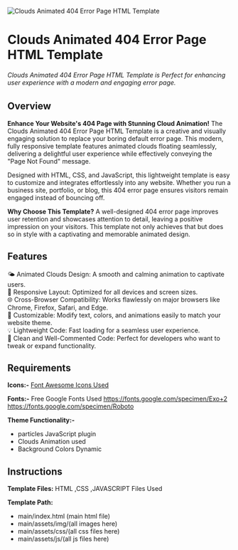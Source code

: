 ![Clouds Animated 404 Error Page HTML Template](https://www.codester.com/static/uploads/items/000/052/52622/preview-xl.jpg)

# Clouds Animated 404 Error Page HTML Template
###### Clouds Animated 404 Error Page HTML Template is Perfect for enhancing user experience with a modern and engaging error page.


## Overview
**Enhance Your Website's 404 Page with Stunning Cloud Animation!**
The Clouds Animated 404 Error Page HTML Template is a creative and visually engaging solution to replace your boring default error page. This modern, fully responsive template features animated clouds floating seamlessly, delivering a delightful user experience while effectively conveying the "Page Not Found" message.

Designed with HTML, CSS, and JavaScript, this lightweight template is easy to customize and integrates effortlessly into any website. Whether you run a business site, portfolio, or blog, this 404 error page ensures visitors remain engaged instead of bouncing off.

**Why Choose This Template?**
A well-designed 404 error page improves user retention and showcases attention to detail, leaving a positive impression on your visitors. This template not only achieves that but does so in style with a captivating and memorable animated design.


## Features
🌤️ Animated Clouds Design: A smooth and calming animation to captivate users.\
📱 Responsive Layout: Optimized for all devices and screen sizes.\
🌐 Cross-Browser Compatibility: Works flawlessly on major browsers like Chrome, Firefox, Safari, and Edge.\
🎨 Customizable: Modify text, colors, and animations easily to match your website theme.\
💡 Lightweight Code: Fast loading for a seamless user experience.\
🔧 Clean and Well-Commented Code: Perfect for developers who want to tweak or expand functionality.


## Requirements
**Icons:-** [Font Awesome Icons Used](https://fontawesome.com/)

**Fonts:-**
Free Google Fonts Used
https://fonts.google.com/specimen/Exo+2
https://fonts.google.com/specimen/Roboto


**Theme Functionality:-**
- particles JavaScript plugin
- Clouds Animation used
- Background Colors Dynamic



## Instructions
**Template Files:**
HTML ,CSS ,JAVASCRIPT Files Used

**Template Path:**
- main/index.html (main html file)
- main/assets/img/(all images here)
- main/assets/css/(all css files here)
- main/assets/js/(all js files here)